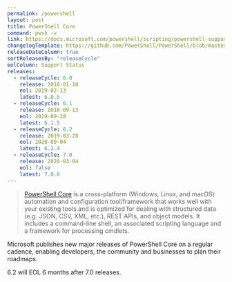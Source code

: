 ```yaml
---
permalink: /powershell
layout: post
title: PowerShell Core
command: pwsh -v
link: https://docs.microsoft.com/powershell/scripting/powershell-support-lifecycle
changelogTemplate: https://github.com/PowerShell/PowerShell/blob/master/CHANGELOG.md
releaseDateColumn: true
sortReleasesBy: "releaseCycle"
eolColumn: Support Status
releases:
  - releaseCycle: 6.0
    release: 2018-01-10
    eol: 2019-02-13
    latest: 6.0.5
  - releaseCycle: 6.1
    release: 2018-09-13
    eol: 2019-09-28
    latest: 6.1.5
  - releaseCycle: 6.2
    release: 2019-03-28
    eol: 2020-09-04
    latest: 6.2.4
  - releaseCycle: 7.0
    release: 2020-03-04
    eol: false
    latest: 7.0.0
---
```


> [PowerShell Core](https://aka.ms/powershell)  is a cross-platform (Windows, Linux, and macOS) automation and configuration tool/framework that works well with your existing tools and is optimized for dealing with structured data (e.g. JSON, CSV, XML, etc.), REST APIs, and object models. It includes a command-line shell, an associated scripting language and a framework for processing cmdlets.

Microsoft publishes new major releases of PowerShell Core on a regular cadence, enabling developers, the community and businesses to plan their roadmaps. 

6.2 will EOL 6 months after 7.0 releases.
